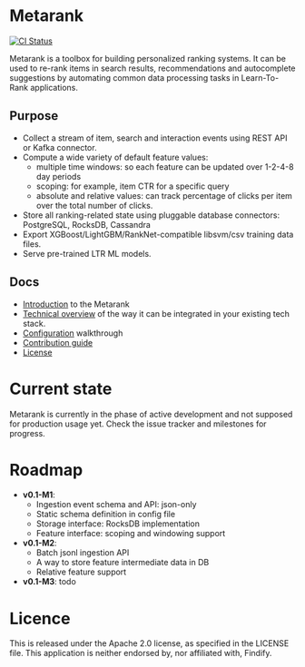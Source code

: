 # Metarank

[![CI Status](https://github.com/meta-rank/metarank/workflows/Scala%20CI/badge.svg)](https://github.com/meta-rank/metarank/actions)

Metarank is a toolbox for building personalized ranking systems. It can be used to re-rank 
items in search results, recommendations and autocomplete suggestions by automating common
data processing tasks in Learn-To-Rank applications.

## Purpose

* Collect a stream of item, search and interaction events using REST API 
or Kafka connector.
* Compute a wide variety of default feature values:
    * multiple time windows: so each feature can be updated over 1-2-4-8 day periods
    * scoping: for example, item CTR for a specific query
    * absolute and relative values: can track percentage of clicks per item over the
    total number of clicks.
* Store all ranking-related state using pluggable database connectors: PostgreSQL, RocksDB, Cassandra
* Export XGBoost/LightGBM/RankNet-compatible libsvm/csv training data files.
* Serve pre-trained LTR ML models.

## Docs

* [Introduction](doc/01_intro.md) to the Metarank
* [Technical overview](doc/02_tech_overview.md) of the way it can be integrated in your existing tech stack.
* [Configuration](doc/03_configuration.md) walkthrough
* [Contribution guide](doc/xx_development.md)
* [License](LICENSE)

Current state
=====
Metarank is currently in the phase of active development and not supposed for production usage yet.
Check the issue tracker and milestones for progress.

Roadmap
=====
* **v0.1-M1**: 
    * Ingestion event schema and API: json-only
    * Static schema definition in config file
    * Storage interface: RocksDB implementation
    * Feature interface: scoping and windowing support
* **v0.1-M2**:
    * Batch jsonl ingestion API
    * A way to store feature intermediate data in DB
    * Relative feature support
* **v0.1-M3**: todo

Licence
=====
This is released under the Apache 2.0 license, as specified in the LICENSE file.
This application is neither endorsed by, nor affiliated with, Findify.
